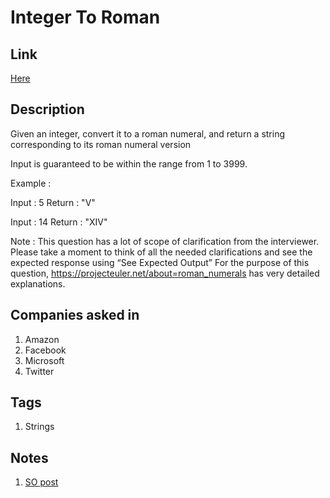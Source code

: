 # Integer To Roman

## Link

[Here](https://www.interviewbit.com/problems/integer-to-roman/)

## Description

Given an integer, convert it to a roman numeral, and return a string corresponding to its roman numeral version

Input is guaranteed to be within the range from 1 to 3999.

Example :

Input : 5
Return : "V"

Input : 14
Return : "XIV"

Note : This question has a lot of scope of clarification from the interviewer. Please take a moment to think of all the needed clarifications and see the expected response using “See Expected Output” For the purpose of this question, https://projecteuler.net/about=roman_numerals has very detailed explanations.

## Companies asked in

1. Amazon
1. Facebook
1. Microsoft
1. Twitter

## Tags

1. Strings

## Notes

1. [SO post](https://stackoverflow.com/questions/12967896/converting-integers-to-roman-numerals-java)